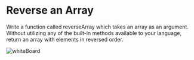 # Reverse an Array
Write a function called reverseArray which takes an array as an argument.
Without utilizing any of the built-in methods available to your language,
return an array with elements in reversed order.

![whiteBoard](C:\Users\STUDENT\401Java\401data-structures-and-algorithms\challanges\array-reverse\src\WhitBoardCC1.png)